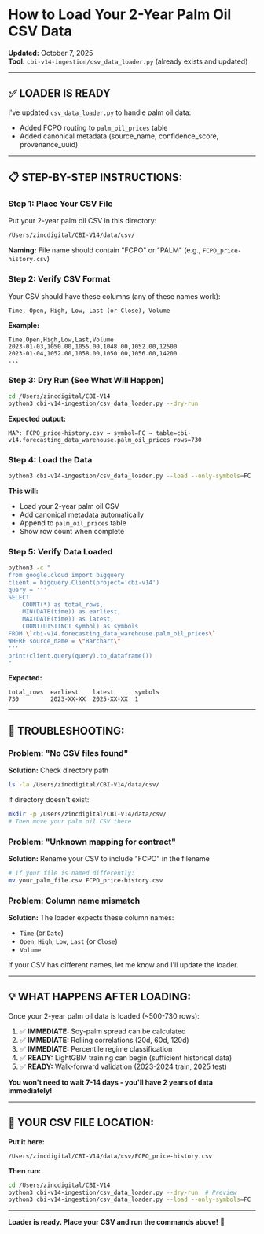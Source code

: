 # How to Load Your 2-Year Palm Oil CSV Data

**Updated:** October 7, 2025  
**Tool:** `cbi-v14-ingestion/csv_data_loader.py` (already exists and updated)

---

## ✅ **LOADER IS READY**

I've updated `csv_data_loader.py` to handle palm oil data:
- Added FCPO routing to `palm_oil_prices` table
- Added canonical metadata (source_name, confidence_score, provenance_uuid)

---

## 📋 **STEP-BY-STEP INSTRUCTIONS:**

### **Step 1: Place Your CSV File**

Put your 2-year palm oil CSV in this directory:
```bash
/Users/zincdigital/CBI-V14/data/csv/
```

**Naming:** File name should contain "FCPO" or "PALM" (e.g., `FCPO_price-history.csv`)

### **Step 2: Verify CSV Format**

Your CSV should have these columns (any of these names work):
```
Time, Open, High, Low, Last (or Close), Volume
```

**Example:**
```
Time,Open,High,Low,Last,Volume
2023-01-03,1050.00,1055.00,1048.00,1052.00,12500
2023-01-04,1052.00,1058.00,1050.00,1056.00,14200
...
```

### **Step 3: Dry Run (See What Will Happen)**

```bash
cd /Users/zincdigital/CBI-V14
python3 cbi-v14-ingestion/csv_data_loader.py --dry-run
```

**Expected output:**
```
MAP: FCPO_price-history.csv → symbol=FC → table=cbi-v14.forecasting_data_warehouse.palm_oil_prices rows=730
```

### **Step 4: Load the Data**

```bash
python3 cbi-v14-ingestion/csv_data_loader.py --load --only-symbols=FC
```

**This will:**
- Load your 2-year palm oil CSV
- Add canonical metadata automatically
- Append to `palm_oil_prices` table
- Show row count when complete

### **Step 5: Verify Data Loaded**

```bash
python3 -c "
from google.cloud import bigquery
client = bigquery.Client(project='cbi-v14')
query = '''
SELECT 
    COUNT(*) as total_rows,
    MIN(DATE(time)) as earliest,
    MAX(DATE(time)) as latest,
    COUNT(DISTINCT symbol) as symbols
FROM \`cbi-v14.forecasting_data_warehouse.palm_oil_prices\`
WHERE source_name = \"Barchart\"
'''
print(client.query(query).to_dataframe())
"
```

**Expected:**
```
total_rows  earliest    latest      symbols
730         2023-XX-XX  2025-XX-XX  1
```

---

## 🔧 **TROUBLESHOOTING:**

### **Problem: "No CSV files found"**
**Solution:** Check directory path
```bash
ls -la /Users/zincdigital/CBI-V14/data/csv/
```

If directory doesn't exist:
```bash
mkdir -p /Users/zincdigital/CBI-V14/data/csv/
# Then move your palm oil CSV there
```

### **Problem: "Unknown mapping for contract"**
**Solution:** Rename your CSV to include "FCPO" in the filename
```bash
# If your file is named differently:
mv your_palm_file.csv FCPO_price-history.csv
```

### **Problem: Column name mismatch**
**Solution:** The loader expects these column names:
- `Time` (or `Date`)
- `Open`, `High`, `Low`, `Last` (or `Close`)
- `Volume`

If your CSV has different names, let me know and I'll update the loader.

---

## 💡 **WHAT HAPPENS AFTER LOADING:**

Once your 2-year palm oil data is loaded (~500-730 rows):

1. ✅ **IMMEDIATE:** Soy-palm spread can be calculated
2. ✅ **IMMEDIATE:** Rolling correlations (20d, 60d, 120d)
3. ✅ **IMMEDIATE:** Percentile regime classification
4. ✅ **READY:** LightGBM training can begin (sufficient historical data)
5. ✅ **READY:** Walk-forward validation (2023-2024 train, 2025 test)

**You won't need to wait 7-14 days - you'll have 2 years of data immediately!**

---

## 📍 **YOUR CSV FILE LOCATION:**

**Put it here:**
```
/Users/zincdigital/CBI-V14/data/csv/FCPO_price-history.csv
```

**Then run:**
```bash
cd /Users/zincdigital/CBI-V14
python3 cbi-v14-ingestion/csv_data_loader.py --dry-run  # Preview
python3 cbi-v14-ingestion/csv_data_loader.py --load --only-symbols=FC  # Load
```

---

**Loader is ready. Place your CSV and run the commands above!** 🚀
